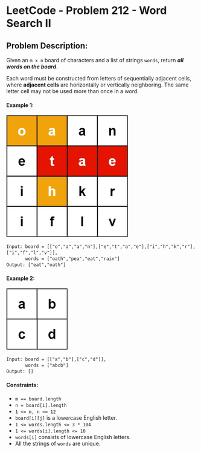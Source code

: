 # LeetCode - Problem 212 - Word Search II

## Problem Description:

Given an `m x n` board of characters and a list of strings `words`, 
return ___all words on the board___.

Each word must be constructed from letters of sequentially adjacent cells, 
where **adjacent cells** are horizontally or vertically neighboring. 
The same letter cell may not be used more than once in a word.

#### **Example 1:**

![Image_1](001_LC-212-Problem-Image_1.jpg)

```
Input: board = [["o","a","a","n"],["e","t","a","e"],["i","h","k","r"],["i","f","l","v"]], 
       words = ["oath","pea","eat","rain"]
Output: ["eat","oath"]
```

#### **Example 2:**

![Image_2](001_LC-212-Problem-Image_2.jpg)

```
Input: board = [["a","b"],["c","d"]], 
       words = ["abcb"]
Output: []
```

#### **Constraints:**
* `m == board.length`
* `n = board[i].length`
* `1 <= m, n <= 12`
* `board[i][j]` is a lowercase English letter.
* `1 <= words.length <= 3 * 104`
* `1 <= words[i].length <= 10`
* `words[i]` consists of lowercase English letters.
* All the strings of `words` are unique.

